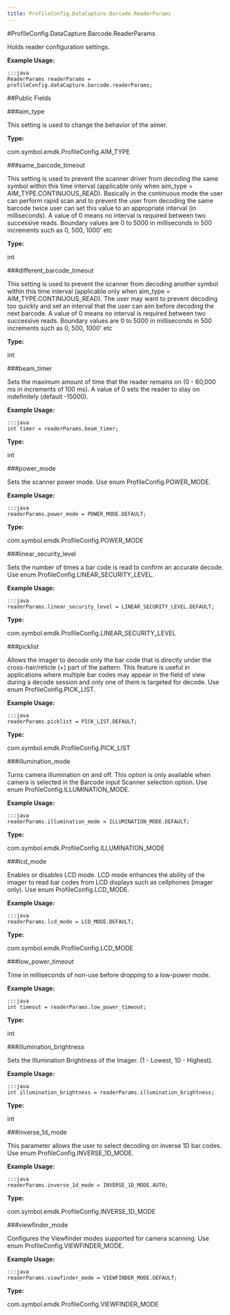 ```yaml
---
title: ProfileConfig.DataCapture.Barcode.ReaderParams
---
```

#ProfileConfig.DataCapture.Barcode.ReaderParams

Holds reader configuration settings.

 

**Example Usage:**
	
	:::java	
	ReaderParams readerParams = profileConfig.dataCapture.barcode.readerParams;


##Public Fields

###aim_type

This setting is used to change the behavior of the aimer.

**Type:**

com.symbol.emdk.ProfileConfig.AIM_TYPE

###same_barcode_timeout

This setting is used to prevent the scanner driver from decoding the same symbol within this time interval (applicable only when
 aim_type = AIM_TYPE.CONTINUOUS_READ). Basically in the continuous mode the user can perform rapid scan and to prevent the
 user from decoding the same barcode twice user can set this value to an appropriate interval (in milliseconds). A value of 0 means
 no interval is required between two successive reads.
 Boundary values are 0 to 5000 in milliseconds in 500 increments such as 0, 500, 1000' etc

**Type:**

int

###different_barcode_timeout

This setting is used to prevent the scanner from decoding another symbol within this time interval (applicable only when
 aim_type = AIM_TYPE.CONTINUOUS_READ). The user may want to prevent decoding too quickly and set an interval that the user can aim
 before decoding the next barcode. A value of 0 means no interval is required between two successive reads.
 Boundary values are 0 to 5000 in milliseconds in 500 increments such as 0, 500, 1000' etc

**Type:**

int

###beam_timer

Sets the maximum amount of time that the reader remains on (0 - 60,000 ms in increments of 100 ms).
 A value of 0 sets the reader to stay on indefinitely (default -15000).

 

**Example Usage:**
	
	:::java	
	int timer = readerParams.beam_timer;


**Type:**

int

###power_mode

Sets the scanner power mode.
 Use enum  ProfileConfig.POWER_MODE.

 

**Example Usage:**
	
	:::java	
	readerParams.power_mode = POWER_MODE.DEFAULT;


**Type:**

com.symbol.emdk.ProfileConfig.POWER_MODE

###linear_security_level

Sets the number of times a bar code is read to confirm an accurate decode.
 Use enum  ProfileConfig.LINEAR_SECURITY_LEVEL.

 

**Example Usage:**
	
	:::java	
	readerParams.linear_security_level = LINEAR_SECURITY_LEVEL.DEFAULT;


**Type:**

com.symbol.emdk.ProfileConfig.LINEAR_SECURITY_LEVEL

###picklist

Allows the imager to decode only the bar code that is directly under the cross-hair/reticle (+) part of the pattern.
 This feature is useful in applications where multiple bar codes may appear in the field of view during a decode session and
 only one of them is targeted for decode.
 Use enum  ProfileConfig.PICK_LIST.

 

**Example Usage:**
	
	:::java	
	readerParams.picklist = PICK_LIST.DEFAULT;


**Type:**

com.symbol.emdk.ProfileConfig.PICK_LIST

###illumination_mode

Turns camera illumination on and off.
 This option is only available when camera is selected in the Barcode input Scanner selection option.
 Use enum  ProfileConfig.ILLUMINATION_MODE.

 

**Example Usage:**
	
	:::java	
	readerParams.illumination_mode = ILLUMINATION_MODE.DEFAULT;


**Type:**

com.symbol.emdk.ProfileConfig.ILLUMINATION_MODE

###lcd_mode

Enables or disables LCD mode.
 LCD mode enhances the ability of the imager to read bar codes from LCD displays such as cellphones (imager only).
 Use enum  ProfileConfig.LCD_MODE.

 

**Example Usage:**
	
	:::java	
	readerParams.lcd_mode = LCD_MODE.DEFAULT;


**Type:**

com.symbol.emdk.ProfileConfig.LCD_MODE

###low_power_timeout

Time in milliseconds of non-use before dropping to a low-power mode.

 

**Example Usage:**
	
	:::java	
	int timeout = readerParams.low_power_timeout;


**Type:**

int

###illumination_brightness

Sets the Illumination Brightness of the Imager. (1 - Lowest, 10 - Highest).

 

**Example Usage:**
	
	:::java	
	int illumination_brightness = readerParams.illumination_brightness;


**Type:**

int

###inverse_1d_mode

This parameter allows the user to select decoding on inverse 1D bar codes.
 Use enum  ProfileConfig.INVERSE_1D_MODE.

 

**Example Usage:**
	
	:::java	
	readerParams.inverse_1d_mode = INVERSE_1D_MODE.AUTO;


**Type:**

com.symbol.emdk.ProfileConfig.INVERSE_1D_MODE

###viewfinder_mode

Configures the Viewfinder modes supported for camera scanning.
 Use enum  ProfileConfig.VIEWFINDER_MODE.

 

**Example Usage:**
	
	:::java	
	readerParams.viewfinder_mode = VIEWFINDER_MODE.DEFAULT;


**Type:**

com.symbol.emdk.ProfileConfig.VIEWFINDER_MODE

